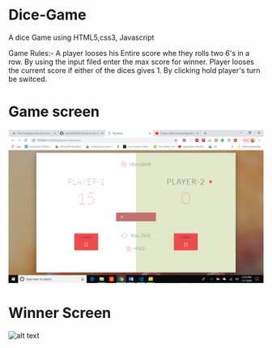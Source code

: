 # Dice-Game
A dice Game using HTML5,css3, Javascript


Game Rules:-
 A player looses his Entire score whe they rolls two 6's in a row.
 By using the input filed enter the max score for winner.
 Player looses the current score if either of the dices gives 1.
 By clicking hold player's turn be switced.

# Game screen

![alt text](https://github.com/sanju1623/Dice-Game/blob/master/Screenshot%20(241).png)



# Winner Screen

![alt text](https://github.com/sanju1623/Dice-Game/blob/master/Screenshot%20(242).png)
